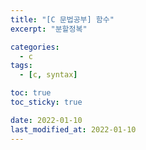 ```yaml
---
title: "[C 문법공부] 함수"
excerpt: "분할정복"

categories:
  - c
tags:
  - [c, syntax]

toc: true
toc_sticky: true

date: 2022-01-10
last_modified_at: 2022-01-10
---
```


<br><br>
